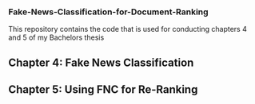 ### Fake-News-Classification-for-Document-Ranking
This repository contains the code that is used for conducting chapters 4 and 5 of my Bachelors thesis

## Chapter 4: Fake News Classification

## Chapter 5: Using FNC for Re-Ranking
